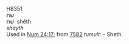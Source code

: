 <body>
  <p>H8351<br>  שׁת  <br> שֵׁת  ‎  shêth  <br><i>shayth </i><br>Used in <a href="num024.htm#017">Num 24:17</a>; from <a href="h7582.htm">7582</a>  <i>tumult: - </i>Sheth.<br></p>
 </body>